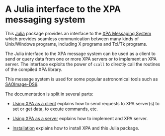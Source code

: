 # A Julia interface to the XPA messaging system

This [Julia](http://julialang.org/) package provides an interface to the
[XPA Messaging System](https://github.com/ericmandel/xpa) which provides
seamless communication between many kinds of Unix/Windows programs, including X
programs and Tcl/Tk programs.

The Julia interface to the XPA message system can be used as a client to send
or query data from one or more XPA servers or to implement an XPA server.  The
interface exploits the power of `ccall` to directly call the routines of the
compiled XPA library.

This message system is used for some popular astronomical tools such as
[SAOImage-DS9](http://ds9.si.edu/site/Home.html).

The documentation is split in several parts:

- [Using XPA as a client](docs/src/client.md) explains how to send requests to
  XPA server(s) to set or get data, to excute commands, etc.

- [Using XPA as a server](docs/src/server.md) explains how to implement
   and XPA server.

- [Installation](docs/src/install.md) explains how to install XPA and this
  Julia package.
